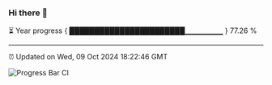 ### Hi there 👋

⏳ Year progress { ███████████████████████▁▁▁▁▁▁▁ } 77.26 %

---

⏰ Updated on Wed, 09 Oct 2024 18:22:46 GMT

![Progress Bar CI](https://github.com/liununu/liununu/workflows/Progress%20Bar%20CI/badge.svg)
